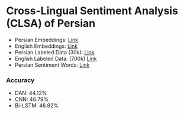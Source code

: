 # Cross-Lingual Sentiment Analysis (CLSA) of Persian

- Persian Embeddings: [Link](https://dl.fbaipublicfiles.com/fasttext/vectors-wiki/wiki.fa.vec)
- English Embeddings: [Link](https://dl.fbaipublicfiles.com/fasttext/vectors-wiki/wiki.en.vec)
- Persian Labeled Data (30k): [Link](https://github.com/piwvh/clsa-persian/tree/master/data/persian)
- English Labeled Data: (700k) [Link](https://www.dropbox.com/sh/zlnjcrc6l9zlry4/AAApYaSz9PvESc5xMiAKD_Jka?dl=0)
- Persian Sentiment Words: [Link](https://github.com/piwvh/clsa-persian/blob/master/MUSE/data/en-fa-sentiment.txt)

### Accuracy
- DAN: 44.12%
- CNN: 46.79%
- Bi-LSTM: 46.92%